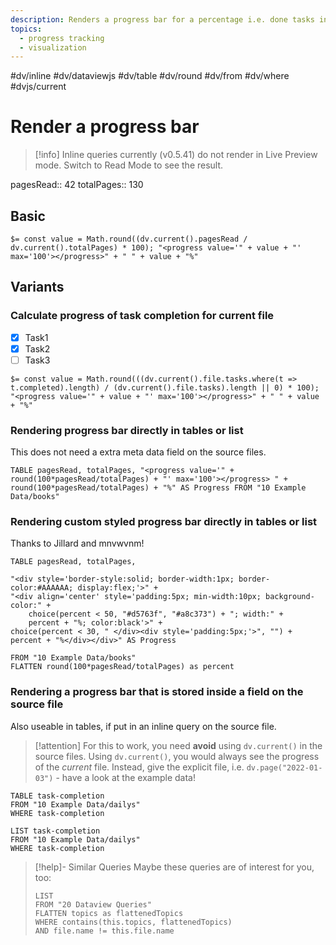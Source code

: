 ```yaml
---
description: Renders a progress bar for a percentage i.e. done tasks in file
topics:
  - progress tracking
  - visualization
---
```

#dv/inline #dv/dataviewjs #dv/table #dv/round #dv/from #dv/where #dvjs/current

# Render a progress bar

> [!info] Inline queries currently (v0.5.41) do not render in Live Preview mode. Switch to Read Mode to see the result.

pagesRead:: 42
totalPages:: 130

## Basic 

`$= const value = Math.round((dv.current().pagesRead / dv.current().totalPages) * 100); "<progress value='" + value + "' max='100'></progress>" + " " + value + "%"`

## Variants

### Calculate progress of task completion for current file

- [x] Task1
- [x] Task2
- [ ] Task3

`$= const value = Math.round(((dv.current().file.tasks.where(t => t.completed).length) / (dv.current().file.tasks).length || 0) * 100); "<progress value='" + value + "' max='100'></progress>" + " " + value + "%"`

### Rendering progress bar directly in tables or list 

This does not need a extra meta data field on the source files.

```dataview
TABLE pagesRead, totalPages, "<progress value='" + round(100*pagesRead/totalPages) + "' max='100'></progress> " + round(100*pagesRead/totalPages) + "%" AS Progress FROM "10 Example Data/books"
```

### Rendering custom styled progress bar directly in tables or list 
Thanks to Jillard and mnvwvnm!

```dataview
TABLE pagesRead, totalPages, 

"<div style='border-style:solid; border-width:1px; border-color:#AAAAAA; display:flex;'>" + 
"<div align='center' style='padding:5px; min-width:10px; background-color:" +
	choice(percent < 50, "#d5763f", "#a8c373") + "; width:" +
	percent + "%; color:black'>" + 
choice(percent < 30, " </div><div style='padding:5px;'>", "") +
percent + "%</div></div>" AS Progress

FROM "10 Example Data/books"
FLATTEN round(100*pagesRead/totalPages) as percent
```

### Rendering a progress bar that is stored inside a field on the source file

Also useable in tables, if put in an inline query on the source file.

> [!attention]
> For this to work, you need **avoid** using `dv.current()` in the source files. Using `dv.current()`, you would always see the progress of the _current_ file. Instead, give the explicit file, i.e. `dv.page("2022-01-03")` - have a look at the example data!

```dataview
TABLE task-completion
FROM "10 Example Data/dailys"
WHERE task-completion
```

```dataview
LIST task-completion
FROM "10 Example Data/dailys"
WHERE task-completion
```

> [!help]- Similar Queries
> Maybe these queries are of interest for you, too:
> ```dataview
> LIST
> FROM "20 Dataview Queries"
> FLATTEN topics as flattenedTopics
> WHERE contains(this.topics, flattenedTopics)
> AND file.name != this.file.name
> ```
